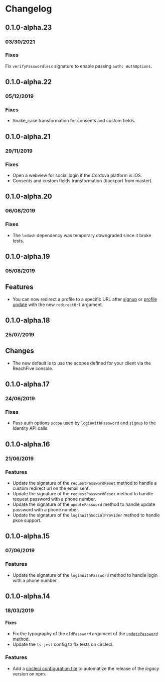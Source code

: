 # Changelog

## 0.1.0-alpha.23

### 03/30/2021

### Fixes
Fix `verifyPasswordless` signature to enable passing `auth: AuthOptions`. 

## 0.1.0-alpha.22

### 05/12/2019

### Fixes
- Snake_case transformation for consents and custom fields.

## 0.1.0-alpha.21

### 29/11/2019

### Fixes
- Open a webview for social login if the Cordova platform is iOS.
- Consents and custom fields transformation (backport from master).

## 0.1.0-alpha.20

### 06/08/2019

### Fixes
- The `lodash` dependency was temporary downgraded since it broke tests.

## 0.1.0-alpha.19

### 05/08/2019

## Features
- You can now redirect a profile to a specific URL after [signup](https://developer.reach5.co/api/identity-web-legacy/#signup) or [profile update](https://developer.reach5.co/api/identity-web-legacy/#updateprofile) with the new `redirectUrl` argument.

## 0.1.0-alpha.18

### 25/07/2019

## Changes
- The new default is to use the scopes defined for your client via the ReachFive console.

## 0.1.0-alpha.17

### 24/06/2019

### Fixes
- Pass auth options `scope` used by `loginWithPassword` and `signup` to the Identity API calls.

## 0.1.0-alpha.16

### 21/06/2019

### Features
- Update the signature of the `requestPasswordReset` method to handle a custom redirect url on the email sent.
- Update the signature of the `requestPasswordReset` method to handle request password with a phone number.
- Update the signature of the `updatePassword` method to handle update password with a phone number.
- Update the signature of the `loginWithSocialProvider` method to handle pkce support.

## 0.1.0-alpha.15

### 07/06/2019

### Features
- Update the signature of the `loginWithPassword` method to handle login with a phone number.

## 0.1.0-alpha.14

### 18/03/2019

#### Fixes
- Fix the typography of the `oldPassword` argument of the [`updatePassword`](src/main/apiClient.ts) method.
- Update the `ts-jest` config to fix tests on circleci.

### Features
- Add a [circleci configuration file](.circle/config.yml) to automatize the release of the _legacy_ version on npm.
